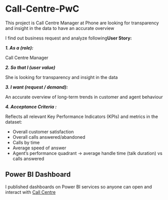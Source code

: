 # Call-Centre-PwC
This project is  Call Centre Manager at Phone are looking for transparency and insight in the data to have an accurate overview 

I find out business request and analyze following**User Story:**

***1. As a (role):*** 		

Call Centre Manager	

***2. So that I (user value)*** 	

She is looking for transparency and insight in the data

***3. I want (request / demand):*** 

An accurate overview of long-term trends in customer and agent behaviour

***4. Acceptance Criteria :*** 

Reflects all relevant Key Performance Indicators (KPIs) and metrics in the dataset: 
-	Overall customer satisfaction
-	Overall calls answered/abandoned
-	Calls by time
-	Average speed of answer
-	Agent’s performance quadrant -> average handle time (talk duration) vs calls answered

## Power BI Dashboard
I published dashboards on Power BI services so anyone can open and interact with [Call Centre](https://app.powerbi.com/view?r=eyJrIjoiZTVjYjkyNDYtMDg0Ni00OWY0LTllNzAtYjI4ZjRmMWU4OTc2IiwidCI6IjM1ZTE1M2EzLTViYzgtNGZjMC04YmZhLTVkNDFhZmQ0NDU0NSIsImMiOjN9)
